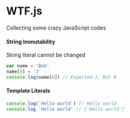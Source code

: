 # WTF.js
Collecting some crazy JavaScript codes

#### String Immutability
String literal cannot be changed
```js
var name = 'Bob'
name[0] = 'J'
console.log(name[0]) // Expected J, But B
```

#### Template Literals
```js
console.log(`Hello world`) // Hello world
console.log `Hello world` // ['Hello world']
```
